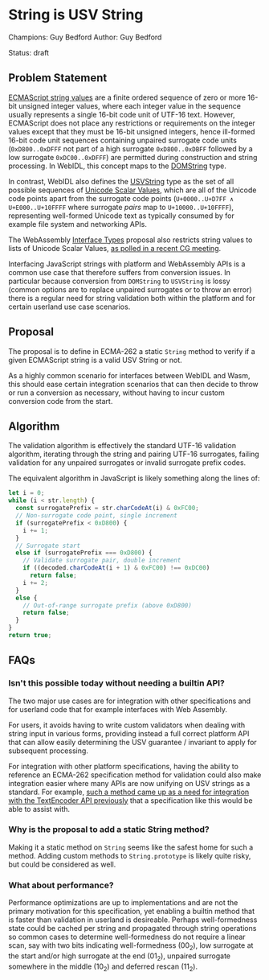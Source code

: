 # String is USV String

Champions: Guy Bedford
Author: Guy Bedford

Status: draft

## Problem Statement

[ECMAScript string values](https://262.ecma-international.org/12.0/#sec-terms-and-definitions-string-value) are a finite ordered sequence of zero or more 16-bit unsigned integer values, where each integer value in the sequence usually represents a single 16-bit code unit of UTF-16 text. However, ECMAScript does not place any restrictions or requirements on the integer values except that they must be 16-bit unsigned integers, hence ill-formed 16-bit code unit sequences containing unpaired surrogate code units (`0xD800..0xDFFF` not part of a high surrogate `0xD800..0xDBFF` followed by a low surrogate `0xDC00..0xDFFF`) are permitted during construction and string processing. In WebIDL, this concept maps to the [DOMString](https://heycam.github.io/webidl/#idl-DOMString) type.

In contrast, WebIDL also defines the [USVString](https://heycam.github.io/webidl/#idl-USVString) type as the set of all possible sequences of [Unicode Scalar Values](http://www.unicode.org/glossary/#unicode_scalar_value), which are all of the Unicode code points apart from the surrogate code points (`U+0000..U+D7FF ∧ U+E000..U+10FFFF` where surrogate *pairs* map to `U+10000..U+10FFFF`), representing well-formed Unicode text as typically consumed by for example file system and networking APIs.

The WebAssembly [Interface Types](https://github.com/WebAssembly/interface-types) proposal also restricts string values to lists of Unicode Scalar Values, [as polled in a recent CG meeting](https://github.com/WebAssembly/meetings/blob/main/main/2021/CG-08-03.md).

Interfacing JavaScript strings with platform and WebAssembly APIs is a common use case that therefore suffers from conversion issues. In particular because conversion from `DOMString` to `USVString` is lossy (common options are to replace unpaired surrogates or to throw an error) there is a regular need for string validation both within the platform and for certain userland use case scenarios.

## Proposal

The proposal is to define in ECMA-262 a static `String` method to verify if a given ECMAScript string is a valid USV String or not.

As a highly common scenario for interfaces between WebIDL and Wasm, this should ease certain integration scenarios that can then decide to throw or run a conversion as necessary, without having to incur custom conversion code from the start.

## Algorithm

The validation algorithm is effectively the standard UTF-16 validation algorithm, iterating through the string and pairing UTF-16 surrogates, failing validation for any unpaired surrogates
or invalid surrogate prefix codes.

The equivalent algorithm in JavaScript is likely something along the lines of:

```js
let i = 0;
while (i < str.length) {
  const surrogatePrefix = str.charCodeAt(i) & 0xFC00;
  // Non-surrogate code point, single increment
  if (surrogatePrefix < 0xD800) {
    i += 1;
  }
  // Surrogate start
  else if (surrogatePrefix === 0xD800) {
    // Validate surrogate pair, double increment
    if ((decoded.charCodeAt(i + 1) & 0xFC00) !== 0xDC00)
      return false;
    i += 2;
  }
  else {
    // Out-of-range surrogate prefix (above 0xD800)
    return false;
  }
}
return true;
```

## FAQs

### Isn't this possible today without needing a builtin API?

The two major use cases are for integration with other specifications and for userland code that for example interfaces with Web Assembly.

For users, it avoids having to write custom validators when dealing with string input in various forms, providing instead a full correct platform API that can allow easily determining the USV guarantee / invariant to apply for subsequent processing.

For integration with other platform specifications, having the ability to reference an ECMA-262 specification method for validation could also make integration easier where many APIs are now unifying on USV strings as a standard. For example, [such a method came up as a need for integration with the TextEncoder API previously](https://github.com/whatwg/encoding/issues/174) that a specification like this would be able to assist with.

### Why is the proposal to add a static String method?

Making it a static method on `String` seems like the safest home for such a method. Adding custom methods to `String.prototype` is likely quite risky, but could be considered as well.

### What about performance?

Performance optimizations are up to implementations and are not the primary motivation for this specification, yet enabling a builtin method that is faster than validation in userland is desireable. Perhaps well-formedness state could be cached per string and propagated through string operations so common cases to determine well-formedness do not require a linear scan, say with two bits indicating well-formedness (00<sub>2</sub>), low surrogate at the start and/or high surrogate at the end (01<sub>2</sub>), unpaired surrogate somewhere in the middle (10<sub>2</sub>) and deferred rescan (11<sub>2</sub>).

